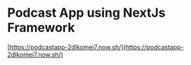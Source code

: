 # Podcast App using NextJs Framework

[https://podcastapp-2dlkomei7.now.sh/](https://podcastapp-2dlkomei7.now.sh/)
